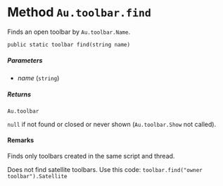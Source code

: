 # Method `Au.toolbar.find`

Finds an open toolbar by `Au.toolbar.Name`.

```
public static toolbar find(string name)
```

##### Parameters

- *name*  (`string`)

##### Returns

`Au.toolbar`

`null` if not found or closed or never shown (`Au.toolbar.Show` not called).

#### Remarks

Finds only toolbars created in the same script and thread.

Does not find satellite toolbars. Use this code: `toolbar.find("owner toolbar").Satellite`